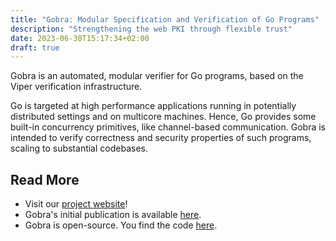 ```yaml
---
title: "Gobra: Modular Specification and Verification of Go Programs"
description: "Strengthening the web PKI through flexible trust"
date: 2023-06-30T15:17:34+02:00
draft: true
---
```


Gobra is an automated, modular verifier for Go programs, based on the Viper verification infrastructure.

Go is targeted at high performance applications running in potentially distributed settings and on multicore machines. Hence, Go provides some built-​​in concurrency primitives, like channel-​based communication. Gobra is intended to verify correctness and security properties of such programs, scaling to substantial codebases.

## Read More

- Visit our [project website](https://www.pm.inf.ethz.ch/research/gobra.html)!
- Gobra's initial publication is available [here](http://dx.doi.org/10.1007/978-3-030-81685-8_17).
- Gobra is open-source. You find the code [here](https://github.com/viperproject/gobra).